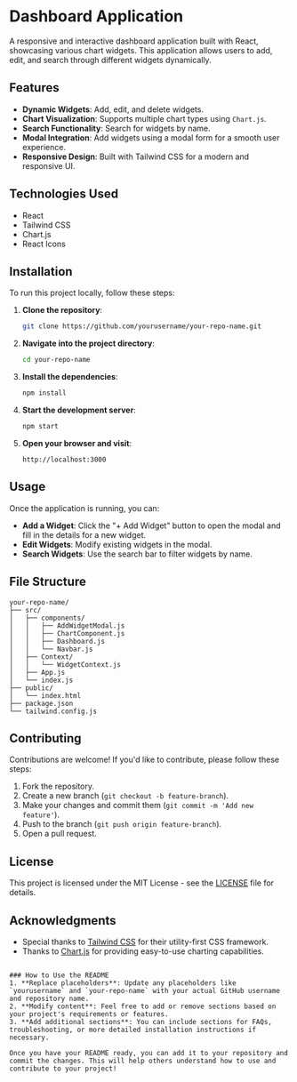 


# Dashboard Application

A responsive and interactive dashboard application built with React, showcasing various chart widgets. This application allows users to add, edit, and search through different widgets dynamically.

## Features

- **Dynamic Widgets**: Add, edit, and delete widgets.
- **Chart Visualization**: Supports multiple chart types using `Chart.js`.
- **Search Functionality**: Search for widgets by name.
- **Modal Integration**: Add widgets using a modal form for a smooth user experience.
- **Responsive Design**: Built with Tailwind CSS for a modern and responsive UI.

## Technologies Used

- React
- Tailwind CSS
- Chart.js
- React Icons

## Installation

To run this project locally, follow these steps:

1. **Clone the repository**:
   ```bash
   git clone https://github.com/yourusername/your-repo-name.git
   ```

2. **Navigate into the project directory**:
   ```bash
   cd your-repo-name
   ```

3. **Install the dependencies**:
   ```bash
   npm install
   ```

4. **Start the development server**:
   ```bash
   npm start
   ```

5. **Open your browser and visit**:
   ```
   http://localhost:3000
   ```

## Usage

Once the application is running, you can:

- **Add a Widget**: Click the "+ Add Widget" button to open the modal and fill in the details for a new widget.
- **Edit Widgets**: Modify existing widgets in the modal.
- **Search Widgets**: Use the search bar to filter widgets by name.

## File Structure

```
your-repo-name/
├── src/
│   ├── components/
│   │   ├── AddWidgetModal.js
│   │   ├── ChartComponent.js
│   │   ├── Dashboard.js
│   │   └── Navbar.js
│   ├── Context/
│   │   └── WidgetContext.js
│   ├── App.js
│   └── index.js
├── public/
│   └── index.html
├── package.json
└── tailwind.config.js
```

## Contributing

Contributions are welcome! If you'd like to contribute, please follow these steps:

1. Fork the repository.
2. Create a new branch (`git checkout -b feature-branch`).
3. Make your changes and commit them (`git commit -m 'Add new feature'`).
4. Push to the branch (`git push origin feature-branch`).
5. Open a pull request.

## License

This project is licensed under the MIT License - see the [LICENSE](LICENSE) file for details.

## Acknowledgments

- Special thanks to [Tailwind CSS](https://tailwindcss.com/) for their utility-first CSS framework.
- Thanks to [Chart.js](https://www.chartjs.org/) for providing easy-to-use charting capabilities.
```

### How to Use the README
1. **Replace placeholders**: Update any placeholders like `yourusername` and `your-repo-name` with your actual GitHub username and repository name.
2. **Modify content**: Feel free to add or remove sections based on your project's requirements or features.
3. **Add additional sections**: You can include sections for FAQs, troubleshooting, or more detailed installation instructions if necessary.

Once you have your README ready, you can add it to your repository and commit the changes. This will help others understand how to use and contribute to your project!
